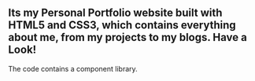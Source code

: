 ## Its my Personal Portfolio website built with HTML5 and CSS3, which contains everything about me, from my projects to my blogs. Have a Look!

The code contains a component library.